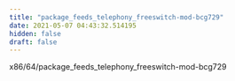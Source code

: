 ```yaml
---
title: "package_feeds_telephony_freeswitch-mod-bcg729"
date: 2021-05-07 04:43:32.514195
hidden: false
draft: false
---
```


x86/64/package_feeds_telephony_freeswitch-mod-bcg729

